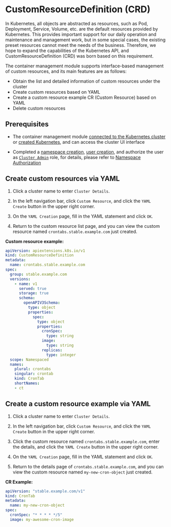 # CustomResourceDefinition (CRD)

In Kubernetes, all objects are abstracted as resources, such as Pod, Deployment, Service, Volume, etc. are the default resources provided by Kubernetes.
This provides important support for our daily operation and maintenance and management work, but in some special cases, the existing preset resources cannot meet the needs of the business.
Therefore, we hope to expand the capabilities of the Kubernetes API, and CustomResourceDefinition (CRD) was born based on this requirement.

The container management module supports interface-based management of custom resources, and its main features are as follows:

- Obtain the list and detailed information of custom resources under the cluster
- Create custom resources based on YAML
- Create a custom resource example CR (Custom Resource) based on YAML
- Delete custom resources

## Prerequisites

- The container management module [connected to the Kubernetes cluster](../clusters/integrate-cluster.md) or [created Kubernetes](../clusters/create-cluster.md), and can access the cluster UI interface

- Completed a [namespace creation](../namespaces/createns.md), [user creation](../../../ghippo/user-guide/access-control/user.md), and authorize the user as [`Cluster Admin`](../permissions/permission-brief.md#cluster-admin) role, for details, please refer to [Namespace Authorization](../permissions/cluster-ns-auth.md)

## Create custom resources via YAML

1. Click a cluster name to enter `Cluster Details`.

    

2. In the left navigation bar, click `Custom Resource`, and click the `YAML Create` button in the upper right corner.

    

3. On the `YAML Creation` page, fill in the YAML statement and click `OK`.

    

4. Return to the custom resource list page, and you can view the custom resource named `crontabs.stable.example.com` just created.

    

**Custom resource example:**

```yaml title="CRD example"
apiVersion: apiextensions.k8s.io/v1
kind: CustomResourceDefinition
metadata:
  name: crontabs.stable.example.com
spec:
  group: stable.example.com
  versions:
    - name: v1
      served: true
      storage: true
      schema:
        openAPIV3Schema:
          type: object
          properties:
            spec:
              type: object
              properties:
                cronSpec:
                  type: string
                image:
                  type: string
                replicas:
                  type: integer
  scope: Namespaced
  names:
    plural: crontabs
    singular: crontab
    kind: CronTab
    shortNames:
    - ct
```

## Create a custom resource example via YAML

1. Click a cluster name to enter `Cluster Details`.

    

2. In the left navigation bar, click `Custom Resource`, and click the `YAML Create` button in the upper right corner.

    

3. Click the custom resource named `crontabs.stable.example.com`, enter the details, and click the `YAML Create` button in the upper right corner.

    

4. On the `YAML Creation` page, fill in the YAML statement and click `OK`.

    

5. Return to the details page of `crontabs.stable.example.com`, and you can view the custom resource named `my-new-cron-object` just created.

**CR Example:**

```yaml title="CR example"
apiVersion: "stable.example.com/v1"
kind: CronTab
metadata:
  name: my-new-cron-object
spec:
  cronSpec: "* * * * */5"
  image: my-awesome-cron-image
```
